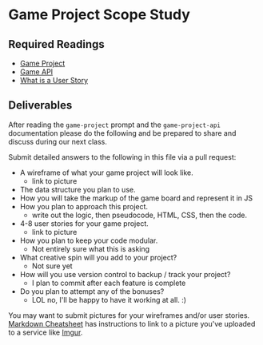 # Game Project Scope Study

## Required Readings

-   [Game Project](https://github.com/ga-wdi-boston/game-project)
-   [Game API](https://github.com/ga-wdi-boston/game-project-api)
-   [What is a User Story](https://www.mountaingoatsoftware.com/agile/user-stories)

## Deliverables

After reading the `game-project` prompt and the `game-project-api` documentation
please do the following and be prepared to share and discuss during our next
class.

Submit detailed answers to the following in this file via a pull request:

-   A wireframe of what your game project will look like.
    - link to picture
-   The data structure you plan to use.
-   How you will take the markup of the game board and represent it in JS
-   How you plan to approach this project.
    - write out the logic, then pseudocode, HTML, CSS, then the code. 
-   4-8 user stories for your game project.
    - link to picture
-   How you plan to keep your code modular.
    - Not entirely sure what this is asking
-   What creative spin will you add to your project?
    - Not sure yet
-   How will you use version control to backup / track your project?
    - I plan to commit after each feature is complete
-   Do you plan to attempt any of the bonuses?
    - LOL no, I'll be happy to have it working at all. :)

You may want to submit pictures for your wireframes and/or user stories.
[Markdown Cheatsheet](https://github.com/adam-p/markdown-here/wiki/Markdown-Cheatsheet)
has instructions to link to a picture you've uploaded to a service like [Imgur](http://imgur.com/).
